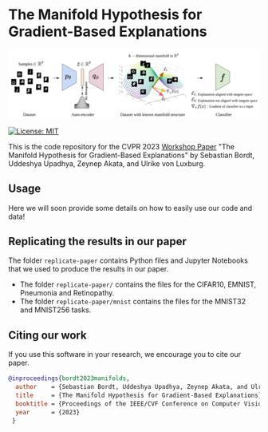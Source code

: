 # The Manifold Hypothesis for Gradient-Based Explanations 

<p align="center">
  <img src="images/landing.png" width="800" alt="Conceptual Overview"/>
</p>

[![License: MIT](https://img.shields.io/badge/License-MIT-blue.svg?color=g&style=plastic)](https://opensource.org/licenses/MIT)

This is the code repository for the CVPR 2023 [Workshop Paper](http://bit.ly/43SwwbH) "The Manifold Hypothesis for Gradient-Based Explanations" by Sebastian Bordt, Uddeshya Upadhya, Zeynep Akata, and Ulrike von Luxburg. 

## Usage

Here we will soon provide some details on how to easily use our code and data!

## Replicating the results in our paper

The folder ```replicate-paper``` contains Python files and Jupyter Notebooks that we used to produce the results in our paper. 

- The folder ```replicate-paper/``` contains the files for the CIFAR10, EMNIST, Pneumonia and Retinopathy.
- The folder ```replicate-paper/mnist``` contains the files for the MNIST32 and MNIST256 tasks.


## Citing our work

If you use this software in your research, we encourage you to cite our paper.

```bib
@inproceedings{bordt2023manifolds,
  author    = {Sebastian Bordt, Uddeshya Upadhya, Zeynep Akata, and Ulrike von Luxburg},
  title     = {The Manifold Hypothesis for Gradient-Based Explanations},
  booktitle = {Proceedings of the IEEE/CVF Conference on Computer Vision and Pattern Recognition (CVPR) Workshops},
  year      = {2023}
 }
```
